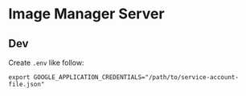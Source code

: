 # Image Manager Server

## Dev

Create `.env` like follow:

```.env
export GOOGLE_APPLICATION_CREDENTIALS="/path/to/service-account-file.json"
```
